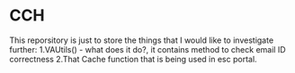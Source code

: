 # CCH

This reporsitory is just to store the things that I would like to investigate further:
1.VAUtils() - what does it do?, it contains method to check email ID correctness
2.That Cache function that is being used in esc portal.
